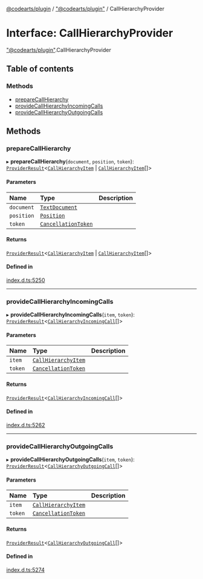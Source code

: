 [@codearts/plugin](../README.md) / ["@codearts/plugin"](../modules/_codearts_plugin_.md) / CallHierarchyProvider

# Interface: CallHierarchyProvider

["@codearts/plugin"](../modules/_codearts_plugin_.md).CallHierarchyProvider

## Table of contents

### Methods

- [prepareCallHierarchy](codearts_plugin_.CallHierarchyProvider.md#preparecallhierarchy)
- [provideCallHierarchyIncomingCalls](codearts_plugin_.CallHierarchyProvider.md#providecallhierarchyincomingcalls)
- [provideCallHierarchyOutgoingCalls](codearts_plugin_.CallHierarchyProvider.md#providecallhierarchyoutgoingcalls)

## Methods

### prepareCallHierarchy

▸ **prepareCallHierarchy**(`document`, `position`, `token`): [`ProviderResult`](../modules/_codearts_plugin_.md#providerresult)<[`CallHierarchyItem`](../classes/codearts_plugin_.CallHierarchyItem.md) \| [`CallHierarchyItem`](../classes/codearts_plugin_.CallHierarchyItem.md)[]\>

#### Parameters

| Name | Type | Description |
| :------ | :------ | :------ |
| `document` | [`TextDocument`](codearts_plugin_.TextDocument.md) |  |
| `position` | [`Position`](../classes/codearts_plugin_.Position.md) |  |
| `token` | [`CancellationToken`](codearts_plugin_.CancellationToken.md) |  |

#### Returns

[`ProviderResult`](../modules/_codearts_plugin_.md#providerresult)<[`CallHierarchyItem`](../classes/codearts_plugin_.CallHierarchyItem.md) \| [`CallHierarchyItem`](../classes/codearts_plugin_.CallHierarchyItem.md)[]\>

#### Defined in

[index.d.ts:5250](https://github.com/huaweicloud/cloudide-plugin-api/blob/84e382d/index.d.ts#L5250)

___

### provideCallHierarchyIncomingCalls

▸ **provideCallHierarchyIncomingCalls**(`item`, `token`): [`ProviderResult`](../modules/_codearts_plugin_.md#providerresult)<[`CallHierarchyIncomingCall`](../classes/codearts_plugin_.CallHierarchyIncomingCall.md)[]\>

#### Parameters

| Name | Type | Description |
| :------ | :------ | :------ |
| `item` | [`CallHierarchyItem`](../classes/codearts_plugin_.CallHierarchyItem.md) |  |
| `token` | [`CancellationToken`](codearts_plugin_.CancellationToken.md) |  |

#### Returns

[`ProviderResult`](../modules/_codearts_plugin_.md#providerresult)<[`CallHierarchyIncomingCall`](../classes/codearts_plugin_.CallHierarchyIncomingCall.md)[]\>

#### Defined in

[index.d.ts:5262](https://github.com/huaweicloud/cloudide-plugin-api/blob/84e382d/index.d.ts#L5262)

___

### provideCallHierarchyOutgoingCalls

▸ **provideCallHierarchyOutgoingCalls**(`item`, `token`): [`ProviderResult`](../modules/_codearts_plugin_.md#providerresult)<[`CallHierarchyOutgoingCall`](../classes/codearts_plugin_.CallHierarchyOutgoingCall.md)[]\>

#### Parameters

| Name | Type | Description |
| :------ | :------ | :------ |
| `item` | [`CallHierarchyItem`](../classes/codearts_plugin_.CallHierarchyItem.md) |  |
| `token` | [`CancellationToken`](codearts_plugin_.CancellationToken.md) |  |

#### Returns

[`ProviderResult`](../modules/_codearts_plugin_.md#providerresult)<[`CallHierarchyOutgoingCall`](../classes/codearts_plugin_.CallHierarchyOutgoingCall.md)[]\>

#### Defined in

[index.d.ts:5274](https://github.com/huaweicloud/cloudide-plugin-api/blob/84e382d/index.d.ts#L5274)
